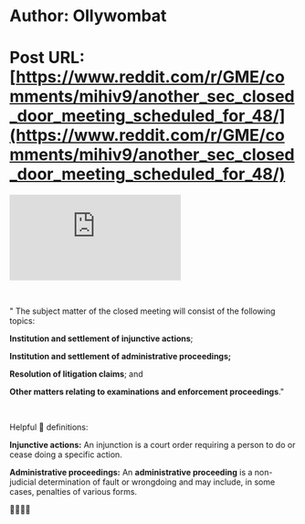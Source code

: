 # Author: Ollywombat
# Post URL: [https://www.reddit.com/r/GME/comments/mihiv9/another_sec_closed_door_meeting_scheduled_for_48/](https://www.reddit.com/r/GME/comments/mihiv9/another_sec_closed_door_meeting_scheduled_for_48/)


![PDF from Federal Register filed on 4/1 @ 4:15pm](https://public-inspection.federalregister.gov/2021-07065.pdf)

&#x200B;

" The subject matter of the closed meeting will consist of the following topics: 

**Institution and settlement of injunctive actions**; 

**Institution and settlement of administrative proceedings;**  

**Resolution of litigation claims**; and 

**Other matters relating to examinations and enforcement proceedings**."

&#x200B;

Helpful 🦍 definitions:

**Injunctive actions:**  An injunction is a court order requiring a person to do or cease doing a specific action. 

**Administrative proceedings:**  An **administrative proceeding** is a non-judicial determination of fault or wrongdoing and may include, in some cases, penalties of various forms. 

🚀🚀🚀🚀